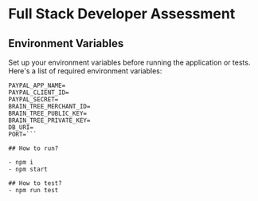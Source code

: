 # Full Stack Developer Assessment

## Environment Variables

Set up your environment variables before running the application or tests. Here's a list of required environment variables:

```
PAYPAL_APP_NAME=
PAYPAL_CLIENT_ID=
PAYPAL_SECRET=
BRAIN_TREE_MERCHANT_ID=
BRAIN_TREE_PUBLIC_KEY=
BRAIN_TREE_PRIVATE_KEY=
DB_URI=
PORT=```

## How to run?

- npm i
- npm start

## How to test?
- npm run test
